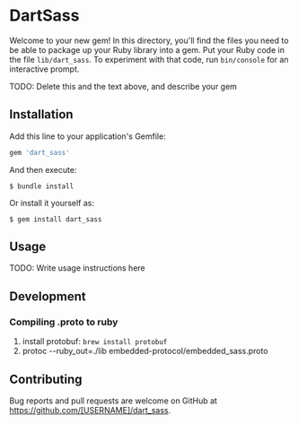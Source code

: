 # DartSass

Welcome to your new gem! In this directory, you'll find the files you need to be able to package up your Ruby library into a gem. Put your Ruby code in the file `lib/dart_sass`. To experiment with that code, run `bin/console` for an interactive prompt.

TODO: Delete this and the text above, and describe your gem

## Installation

Add this line to your application's Gemfile:

```ruby
gem 'dart_sass'
```

And then execute:

    $ bundle install

Or install it yourself as:

    $ gem install dart_sass

## Usage

TODO: Write usage instructions here

## Development

### Compiling .proto to ruby

1. install protobuf:  `brew install protobuf`
2. protoc --ruby_out=./lib embedded-protocol/embedded_sass.proto

## Contributing

Bug reports and pull requests are welcome on GitHub at https://github.com/[USERNAME]/dart_sass.
